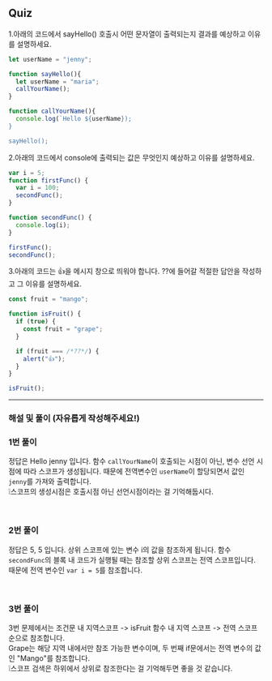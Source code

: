 ## Quiz

1.아래의 코드에서 sayHello() 호출시 어떤 문자열이 출력되는지 결과를 예상하고 이유를 설명하세요.

```js
let userName = "jenny";

function sayHello(){
  let userName = "maria";
  callYourName();
}

function callYourName(){
  console.log(`Hello ${userName});
}

sayHello();
```

2.아래의 코드에서 console에 출력되는 값은 무엇인지 예상하고 이유를 설명하세요.

```js
var i = 5;
function firstFunc() {
  var i = 100;
  secondFunc();
}

function secondFunc() {
  console.log(i);
}

firstFunc();
secondFunc();
```

3.아래의 코드는 👍을 메시지 창으로 띄워야 합니다. ??에 들어갈 적절한 답안을 작성하고 그 이유를 설명하세요.

```js
const fruit = "mango";

function isFruit() {
  if (true) {
    const fruit = "grape";
  }

  if (fruit === /*??*/) {
    alert("👍");
  }
}

isFruit();
```

---

### 해설 및 풀이 (자유롭게 작성해주세요!)

### 1번 풀이 <br>

정답은 Hello jenny 입니다.
함수 `callYourName`이 호출되는 시점이 아닌, 변수 선언 시점에 따라 스코프가 생성됩니다. 때문에 전역변수인 `userName`이 할당되면서 값인 `jenny`를 가져와 출력합니다.
<br>
❕스코프의 생성시점은 호출시점 아닌 선언시점이라는 걸 기억해둡시다.

<br>

### 2번 풀이<br>

정답은 5, 5 입니다. 상위 스코프에 있는 변수 i의 값을 참조하게 됩니다. 함수 `secondFunc`의 블록 내 코드가 실행될 때는 참조할 상위 스코프는 전역 스코프입니다. 때문에 전역 변수인 `var i = 5`를 참조합니다.

<br>

### 3번 풀이<br>

3번 문제에서는 조건문 내 지역스코프 -> isFruit 함수 내 지역 스코프 -> 전역 스코프 순으로 참조합니다. <br>
Grape는 해당 지역 내에서만 참조 가능한 변수이며, 두 번째 if문에서는 전역 변수의 값인 "Mango"를 참조합니다.<br>
❕스코프 검색은 하위에서 상위로 참조한다는 걸 기억해두면 좋을 것 같습니다.
